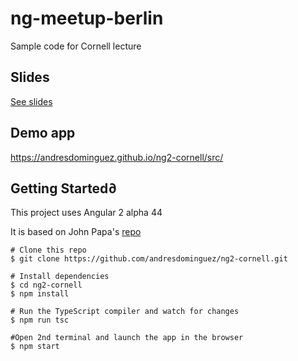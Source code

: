 # ng-meetup-berlin
Sample code for Cornell lecture

## Slides

[See slides](https://docs.google.com/presentation/d/1givpeKLlq61AASNUaF87HVghB-RVMX7EetsZmZ5_EYk/edit?usp=sharing)

## Demo app

https://andresdominguez.github.io/ng2-cornell/src/

## Getting Started∂

This project uses Angular 2 alpha 44

It is based on John Papa's [repo](https://github.com/johnpapa/angular2-tour-of-heroes)

```shell
# Clone this repo
$ git clone https://github.com/andresdominguez/ng2-cornell.git

# Install dependencies
$ cd ng2-cornell
$ npm install

# Run the TypeScript compiler and watch for changes
$ npm run tsc

#Open 2nd terminal and launch the app in the browser
$ npm start
```
